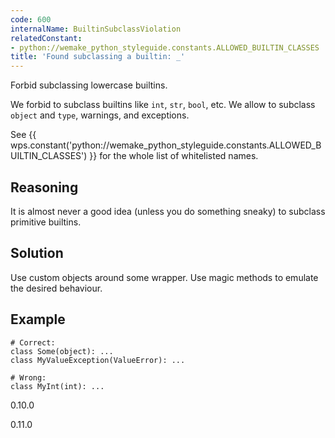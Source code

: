 ```yaml
---
code: 600
internalName: BuiltinSubclassViolation
relatedConstant:
- python://wemake_python_styleguide.constants.ALLOWED_BUILTIN_CLASSES
title: 'Found subclassing a builtin: _'
---
```


Forbid subclassing lowercase builtins.

We forbid to subclass builtins like `int`, `str`, `bool`, etc. We allow
to subclass `object` and `type`, warnings, and exceptions.

See {{ wps.constant('python://wemake_python_styleguide.constants.ALLOWED_BUILTIN_CLASSES') }} for
the whole list of whitelisted names.

## Reasoning
It is almost never a good idea (unless you do something sneaky) to
subclass primitive builtins.

## Solution
Use custom objects around some wrapper. Use magic methods to emulate
the desired behaviour.

## Example

    # Correct:
    class Some(object): ...
    class MyValueException(ValueError): ...
    
    # Wrong:
    class MyInt(int): ...

<div class="versionadded">

0.10.0

</div>

<div class="versionchanged">

0.11.0

</div>